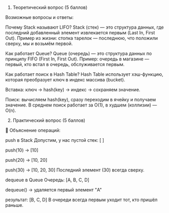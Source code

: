 1. Теоретический вопрос (5 баллов)

Возможные вопросы и ответы:

Почему Stack называют LIFO?
Stack (стек) — это структура данных, где последний добавленный элемент извлекается первым (Last In, First Out).
Пример из жизни: стопка тарелок — последнюю, что положили сверху, мы и возьмём первой.

Как работает Queue?
Queue (очередь) — это структура данных по принципу FIFO (First In, First Out).
Пример: очередь в магазине — первый, кто встал в очередь, обслуживается первым.

Как работает поиск в Hash Table?
Hash Table использует хэш-функцию, которая преобразует ключ в индекс массива (bucket).

Вставка: ключ → hash(key) → индекс → сохраняем значение.

Поиск: вычисляем hash(key), сразу переходим в ячейку и получаем значение.
В среднем поиск работает за O(1), в худшем (коллизии) — O(n).

2. Практический вопрос (5 баллов)

📌 Объяснение операций:

push в Stack
Допустим, у нас пустой стек: [ ]

push(10) → [10]

push(20) → [10, 20]

push(30) → [10, 20, 30]
Последний элемент (30) всегда сверху.

dequeue в Queue
Очередь: [A, B, C, D]

dequeue() → удаляется первый элемент "A"

результат: [B, C, D]
В очереди всегда первым уходит тот, кто пришёл раньше.
